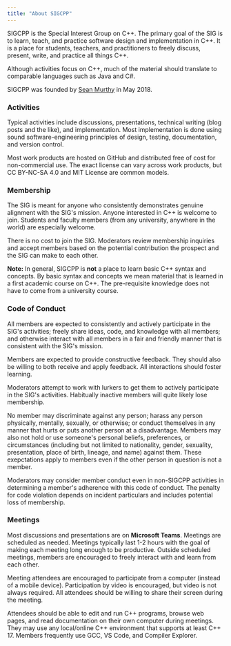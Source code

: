 ```yaml
---
title: "About SIGCPP"
---
```


SIGCPP is the Special Interest Group on C++. The primary goal of the SIG is to learn,
teach, and practice software design and implementation in C++. It is a place for students,
teachers, and practitioners to freely discuss, present, write, and practice all things C++.

Although activities focus on C++, much of the material should translate to comparable
languages such as Java and C\#.

SIGCPP was founded by [Sean Murthy](https://smurthys.github.io) in May 2018.

### Activities

Typical activities include discussions, presentations, technical writing \(blog posts and
the like\), and implementation. Most implementation is done using sound
software-engineering principles of design, testing, documentation, and version control.

Most work products are hosted on GitHub and distributed free of cost for non-commercial
use. The exact license can vary across work products, but CC BY-NC-SA 4.0 and MIT License
are common models.

### Membership

The SIG is meant for anyone who consistently demonstrates genuine alignment with the SIG's
mission. Anyone interested in C++ is welcome to join. Students and faculty members \(from
any university, anywhere in the world\) are especially welcome.

There is no cost to join the SIG. Moderators review membership inquiries and accept
members based on the potential contribution the prospect and the SIG can make to each
other.

**Note:** In general, SIGCPP is **not** a place to learn basic C++ syntax and concepts.
By basic syntax and concepts we mean material that is learned in a first academic course
on C++. The pre-requisite knowledge does not have to come from a university course.

### Code of Conduct

All members are expected to consistently and actively participate in the SIG's activities;
freely share ideas, code, and knowledge with all members; and otherwise interact with all
members in a fair and friendly manner that is consistent with the SIG's mission. 

Members are expected to provide constructive feedback. They should also be willing to both
receive and apply feedback. All interactions should foster learning.

Moderators attempt to work with lurkers to get them to actively participate in the SIG's
activities. Habitually inactive members will quite likely lose membership.

No member may discriminate against any person; harass any person physically,
mentally, sexually, or otherwise; or conduct themselves in any manner that hurts or
puts another person at a disadvantage. Members may also not hold or use someone's
personal beliefs, preferences, or circumstances (including but not limited to
nationality, gender, sexuality, presentation, place of birth, lineage, and name)
against them. These exepctations apply to members even if the other person in
question is not a member.

Moderators may consider member conduct even in non-SIGCPP activities in determining
a member's adherence with this code of conduct. The penalty for code violation
depends on incident particulars and includes potential loss of membership.

### Meetings

Most discussions and presentations are on **Microsoft Teams**. Meetings are scheduled as
needed. Meetings typically last 1-2 hours with the goal of making each meeting long enough
to be productive. Outside scheduled meetings, members are encouraged to freely interact
with and learn from each other.

Meeting attendees are encouraged to participate from a computer \(instead of a mobile
device\). Participation by video is encouraged, but video is not always required. All
attendees should be willing to share their screen during the meeting.

Attendees should be able to edit and run C++ programs, browse web pages, and read
documentation on their own computer during meetings. They may use any local/online C++
environment that supports at least C++ 17. Members frequently use GCC, VS Code,
and Compiler Explorer.